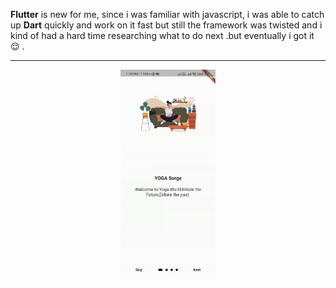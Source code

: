  **Flutter** is new for me, since i was familiar  with javascript, i was able to catch up **Dart** quickly and work on it fast but still the framework was twisted  and i kind of had a hard time researching what to do next .but eventually i got it 😌 .
 <hr>
 
<p align="center"><img src="./flutter_gif.gif" alt="sample-ui" width="30%"/></a></p>
